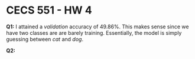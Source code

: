 # CECS 551 - HW 4

**Q1:** I attained a *validation* accuracy of 49.86%. This makes sense since we have two classes are are barely training. Essentially, the model is simply guessing between *cat* and *dog*.

**Q2:** 